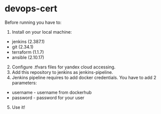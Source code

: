 # devops-cert

Before running you have to:

1. Install on your local machine:
- jenkins (2.387.1)
- git (2.34.1)
- terraform (1.1.7)
- ansible (2.10.17)
2. Configure .tfvars files for yandex cloud accessing.
3. Add this repository to jenkins as jenkins-pipeline.
4. Jenkins pipeline requires to add docker credentials. You have to add 2 parameters:
- username - username from dockerhub
- password - password for your user
5. Use it!